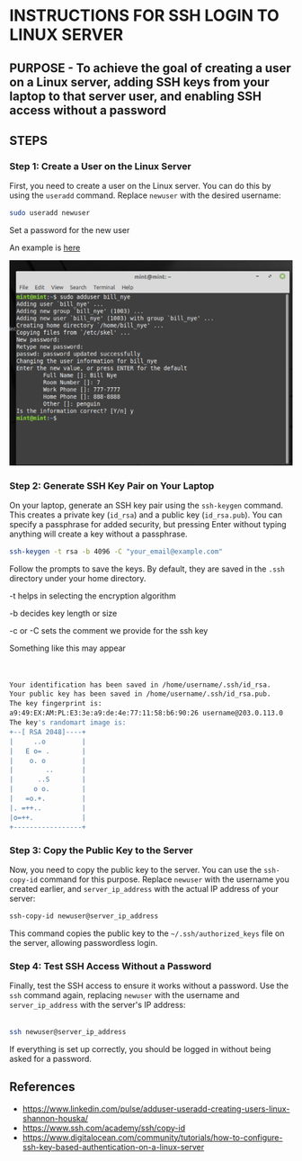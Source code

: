 # INSTRUCTIONS FOR SSH LOGIN TO LINUX SERVER




## PURPOSE - To achieve the goal of creating a user on a Linux server, adding SSH keys from your laptop to that server user, and enabling SSH access without a password




## STEPS 



 
### Step 1: Create a User on the Linux Server




First, you need to create a user on the Linux server. You can do this by using the `useradd` command. Replace `newuser` with the desired username:

```bash
sudo useradd newuser
```

Set a password for the new user

An example is [here](./indycium_doc_prep.png)

![user_add_image](./indycium_doc_prep.png)




### Step 2: Generate SSH Key Pair on Your Laptop




On your laptop, generate an SSH key pair using the `ssh-keygen` command. This creates a private key (`id_rsa`) and a public key (`id_rsa.pub`). You can specify a passphrase for added security, but pressing Enter without typing anything will create a key without a passphrase.

```bash
ssh-keygen -t rsa -b 4096 -C "your_email@example.com"
```

Follow the prompts to save the keys. By default, they are saved in the `.ssh` directory under your home directory.

-t helps in selecting the encryption algorithm


-b decides key length or size


-c or -C sets the comment we provide for the ssh key

Something like this may appear 



```bash


Your identification has been saved in /home/username/.ssh/id_rsa.
Your public key has been saved in /home/username/.ssh/id_rsa.pub.
The key fingerprint is:
a9:49:EX:AM:PL:E3:3e:a9:de:4e:77:11:58:b6:90:26 username@203.0.113.0
The key's randomart image is:
+--[ RSA 2048]----+
|     ..o         |
|   E o= .        |
|    o. o         |
|        ..       |
|      ..S        |
|     o o.        |
|   =o.+.         |
|. =++..          |
|o=++.            |
+-----------------+


```

### Step 3: Copy the Public Key to the Server




Now, you need to copy the public key to the server. You can use the `ssh-copy-id` command for this purpose. Replace `newuser` with the username you created earlier, and `server_ip_address` with the actual IP address of your server:

```bash
ssh-copy-id newuser@server_ip_address
```

This command copies the public key to the `~/.ssh/authorized_keys` file on the server, allowing passwordless login.

### Step 4: Test SSH Access Without a Password




Finally, test the SSH access to ensure it works without a password. Use the `ssh` command again, replacing `newuser` with the username and `server_ip_address` with the server's IP address:

```bash

ssh newuser@server_ip_address


```

If everything is set up correctly, you should be logged in without being asked for a password.




## References




- https://www.linkedin.com/pulse/adduser-useradd-creating-users-linux-shannon-houska/
- https://www.ssh.com/academy/ssh/copy-id
- https://www.digitalocean.com/community/tutorials/how-to-configure-ssh-key-based-authentication-on-a-linux-server

